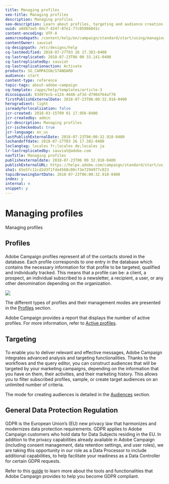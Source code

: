 ```yaml
---
title: Managing profiles 
seo-title: Managing profiles 
description: Managing profiles 
seo-description: Learn about profiles, targeting and audience creation in Campaign: send personalized messages, and access all your data to discover customer insights from both online and offline channels.
uuid: a8d87ae5-0dc7-4247-87e1-77c05986841c
content-encoding: UTF-8
aemsrcnodepath: /content/help/en/campaign/standard/start/using/managing-profiles-
contentOwner: sauviat
cq-designpath: /etc/designs/help
cq-lastmodified: 2018-07-27T03 26 17.383-0400
cq-lastreplicated: 2018-07-23T06 00 33.141-0400
cq-lastreplicatedby: sauviat
cq-lastreplicationaction: Activate
products: SG_CAMPAIGN/STANDARD
audience: start
content-type: reference
topic-tags: about-adobe-campaign
cq-template: /apps/help/templates/article-3
discoiquuid: 83d97ecb-e124-4648-af3d-d7904764af70
firstPublishExternalDate: 2018-07-23T06:00:32.918-0400
herogradient: light
isreadyforlocalization: false
jcr-created: 2018-03-15T09 01 17.956-0400
jcr-createdby: admin
jcr-description: Managing profiles 
jcr-ischeckedout: true
jcr-language: en_us
lastPublishExternalDate: 2018-07-23T06:00:32.918-0400
lochandoffdate: 2018-07-27T03 26 17.382-0400
loclangtag: locales fr;locales de;locales ja
lr-lastreplicatedby: sauviat@adobe.com
navTitle: Managing profiles 
publishexternaldate: 2018-07-23T06 00 32.918-0400
publishExternalURL: https://helpx.adobe.com/campaign/standard/start/using/managing-profiles-.html
sha1: 65e5fc11cd2d3f1fde4568c00cf3e7294977c023
topicBrowsingSortDate: 2018-07-23T06:00:32.918-0400
index: y
internal: n
snippet: y
---
```


# Managing profiles 

Managing profiles

## <p>Profiles</p>

Adobe Campaign profiles represent all of the contacts stored in the database. Each profile corresponds to one entry in the database which contains the necessary information for that profile to be targeted, qualified and individually tracked. This means that a profile can be: a client, a prospect, an individual subscribed to a newsletter, a recipient, a user, or any other denomination depending on the organization.

![](assets/mkt_hist_view.png)

The different types of profiles and their management modes are presented in the [Profiles](../../audiences/using/about-profiles.md) section.

Adobe Campaign provides a report that displays the number of active profiles. For more information, refer to [Active profiles](../../audiences/using/active-profiles.md).

## <p>Targeting</p>

To enable you to deliver relevant and effective messages, Adobe Campaign integrates advanced analysis and targeting functionalities. Thanks to the workflows and the query editor, you can construct audiences that will be targeted by your marketing campaigns, depending on the information that you have on them, their activities, and their marketing history. This allows you to filter subscribed profiles, sample, or create target audiences on an unlimited number of criteria.

The mode for creating audiences is detailed in the [Audiences](../../audiences/using/creating-audiences.md) section.

## <p>General Data Protection Regulation</p>

GDPR is the European Union’s (EU) new privacy law that harmonizes and modernizes data protection requirements. GDPR applies to Adobe Campaign customers who hold data for Data Subjects residing in the EU. In addition to the privacy capabilities already available in Adobe Campaign (including consent management, data retention settings, and user roles), we are taking this opportunity in our role as a Data Processor to include additional capabilities, to help facilitate your readiness as a Data Controller for certain GDPR requests.

Refer to this [guide](https://docs.campaign.adobe.com/doc/standard/getting_started/en/ACS_GDPR.html) to learn more about the tools and functionalities that Adobe Campaign provides to help you become GDPR compliant.
